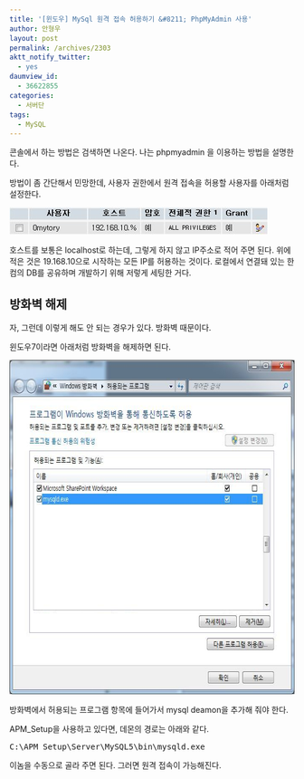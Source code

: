 ```yaml
---
title: '[윈도우] MySql 원격 접속 허용하기 &#8211; PhpMyAdmin 사용'
author: 안형우
layout: post
permalink: /archives/2303
aktt_notify_twitter:
  - yes
daumview_id:
  - 36622855
categories:
  - 서버단
tags:
  - MySQL
---
```

콘솔에서 하는 방법은 검색하면 나온다. 나는 phpmyadmin 을 이용하는 방법을 설명한다.

방법이 좀 간단해서 민망한데, 사용자 권한에서 원격 접속을 허용할 사용자를 아래처럼 설정한다.

<img class="aligncenter" src="/uploads/legacy/mysql_%EC%9B%90%EA%B2%A9%EC%A0%91%EC%86%8D_%EC%82%AC%EC%9A%A9%EA%B6%8C%ED%95%9C.jpg" alt="" width="456" height="48" />

호스트를 보통은 localhost로 하는데, 그렇게 하지 않고 IP주소로 적어 주면 된다. 위에 적은 것은 19.168.10으로 시작하는 모든 IP를 허용하는 것이다. 로컬에서 연결돼 있는 한 컴의 DB를 공유하며 개발하기 위해 저렇게 세팅한 거다.

## 방화벽 해제

자, 그런데 이렇게 해도 안 되는 경우가 있다. 방화벽 때문이다.

윈도우7이라면 아래처럼 방화벽을 해제하면 된다.

<img class="aligncenter" src="/uploads/legacy/mysql_%EC%9B%90%EA%B2%A9%EC%A0%91%EC%86%8D_%EB%B0%A9%ED%99%94%EB%B2%BD.jpg" alt="" width="675" height="590" />

방화벽에서 허용되는 프로그램 항목에 들어가서 mysql deamon을 추가해 줘야 한다.

APM_Setup을 사용하고 있다면, 데몬의 경로는 아래와 같다.

<pre>C:\APM_Setup\Server\MySQL5\bin\mysqld.exe</pre>

이놈을 수동으로 골라 주면 된다. 그러면 원격 접속이 가능해진다.